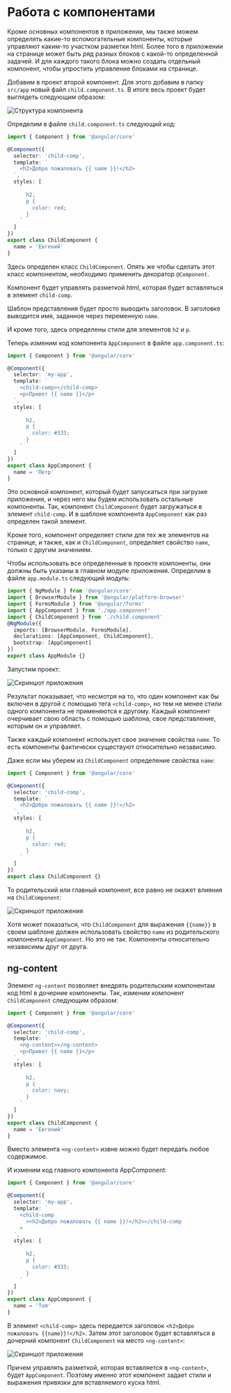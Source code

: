 # Работа с компонентами

Кроме основных компонентов в приложении, мы также можем определять какие-то вспомогательные компоненты, которые управляют каким-то участком разметки html. Более того в приложении на странице может быть ряд разных блоков с какой-то определенной задачей. И для каждого такого блока можно создать отдельный компонент, чтобы упростить управление блоками на странице.

Добавим в проект второй компонент. Для этого добавим в папку `src/app` новый файл `child.component.ts`. В итоге весь проект будет выглядеть следующим образом:

![Структура компонента](work-components-1.png)

Определим в файле `child.component.ts` следующий код:

```typescript
import { Component } from '@angular/core'

@Component({
  selector: 'child-comp',
  template: `
    <h2>Добро пожаловать {{ name }}!</h2>
  `,
  styles: [
    `
      h2,
      p {
        color: red;
      }
    `
  ]
})
export class ChildComponent {
  name = 'Евгений'
}
```

Здесь определен класс `ChildComponent`. Опять же чтобы сделать этот класс компонентом, необходимо применить декоратор `@Component`.

Компонент будет управлять разметкой html, которая будет вставляться в элемент `child-comp`.

Шаблон представления будет просто выводить заголовок. В заголовке выводится имя, заданное через переменную `name`.

И кроме того, здесь определены стили для элементов `h2` и `p`.

Теперь изменим код компонента `AppComponent` в файле `app.component.ts`:

```typescript
import { Component } from '@angular/core'

@Component({
  selector: 'my-app',
  template: `
    <child-comp></child-comp>
    <p>Привет {{ name }}</p>
  `,
  styles: [
    `
      h2,
      p {
        color: #333;
      }
    `
  ]
})
export class AppComponent {
  name = 'Петр'
}
```

Это основной компонент, который будет запускаться при загрузке приложения, и через него мы будем использовать остальные компоненты. Так, компонент `ChildComponent` будет загружаться в элемент `child-comp`. И в шаблоне компонента `AppComponent` как раз определен такой элемент.

Кроме того, компонент определяет стили для тех же элементов на странице, и также, как и `ChildComponent`, определяет свойство `name`, только с другим значением.

Чтобы использовать все определенные в проекте компоненты, они должны быть указаны в главном модуле приложения. Определим в файле `app.module.ts` следующий модуль:

```typescript
import { NgModule } from '@angular/core'
import { BrowserModule } from '@angular/platform-browser'
import { FormsModule } from '@angular/forms'
import { AppComponent } from './app.component'
import { ChildComponent } from './child.component'
@NgModule({
  imports: [BrowserModule, FormsModule],
  declarations: [AppComponent, ChildComponent],
  bootstrap: [AppComponent]
})
export class AppModule {}
```

Запустим проект:

![Скриншот приложения](work-components-2.png)

Результат показывает, что несмотря на то, что один компонент как бы включен в другой с помощью тега `<child-comp>`, но тем не менее стили одного компонента не применяются к другому. Каждый компонент очерчивает свою область с помощью шаблона, свое представление, которым он и управляет.

Также каждый компонент использует свое значение свойства `name`. То есть компоненты фактически существуют относительно независимо.

Даже если мы уберем из `ChildComponent` определение свойства `name`:

```typescript
import { Component } from '@angular/core'

@Component({
  selector: 'child-comp',
  template: `
    <h2>Добро пожаловать {{ name }}!</h2>
  `,
  styles: [
    `
      h2,
      p {
        color: red;
      }
    `
  ]
})
export class ChildComponent {}
```

То родительский или главный компонент, все равно не окажет влияния на `ChildComponent`:

![Скриншот приложения](work-components-3.png)

Хотя может показаться, что `ChildComponent` для выражения `{{name}}` в своем шаблоне должен использовать свойство `name` из родительского компонента `AppComponent`. Но это не так. Компоненты относительно независимы друг от друга.

## ng-content

Элемент `ng-content` позволяет внедрять родительским компонентам код html в дочерние компоненты. Так, изменим компонент `ChildComponent` следующим образом:

```typescript
import { Component } from '@angular/core'

@Component({
  selector: 'child-comp',
  template: `
    <ng-content></ng-content>
    <p>Привет {{ name }}</p>
  `,
  styles: [
    `
      h2,
      p {
        color: navy;
      }
    `
  ]
})
export class ChildComponent {
  name = 'Евгений'
}
```

Вместо элемента `<ng-content>` извне можно будет передать любое содержимое.

И изменим код главного компонента AppComponent:

```typescript
import { Component } from '@angular/core'

@Component({
  selector: 'my-app',
  template: `
    <child-comp
      ><h2>Добро пожаловать {{ name }}!</h2></child-comp
    >
  `,
  styles: [
    `
      h2,
      p {
        color: #333;
      }
    `
  ]
})
export class AppComponent {
  name = 'Tom'
}
```

В элемент `<child-comp>` здесь передается заголовок `<h2>Добро пожаловать {{name}}!</h2>`. Затем этот заголовок будет вставляться в дочерний компонент `ChildComponent` на место `<ng-content>`:

![Скриншот приложения](work-components-4.png)

Причем управлять разметкой, которая вставляется в `<ng-content>`, будет `AppComponent`. Поэтому именно этот компонент задает стили и выражения привязки для вставляемого куска html.
